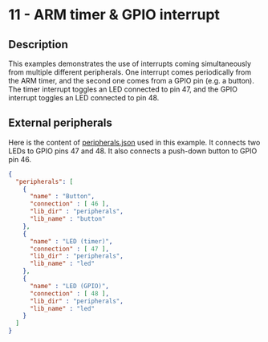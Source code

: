 # 11 - ARM timer & GPIO interrupt

## Description

This examples demonstrates the use of interrupts coming 
simultaneously from multiple different peripherals. One interrupt comes periodically from the ARM timer, and the second one comes from a GPIO pin (e.g. a button). The timer interrupt toggles an LED connected to pin 47, and the GPIO interrupt toggles an LED connected to pin 48.

## External peripherals

Here is the content of [peripherals.json](../../peripherals.json) used in this example. It connects two LEDs to GPIO pins 47 and 48. It also connects a push-down button to GPIO pin 46.

```json
{
  "peripherals": [
    {
      "name" : "Button",
      "connection" : [ 46 ],
      "lib_dir" : "peripherals",
      "lib_name" : "button"
    },
    {
      "name" : "LED (timer)",
      "connection" : [ 47 ],
      "lib_dir" : "peripherals",
      "lib_name" : "led"
    },
    {
      "name" : "LED (GPIO)",
      "connection" : [ 48 ],
      "lib_dir" : "peripherals",
      "lib_name" : "led"
    }
  ]
}
```